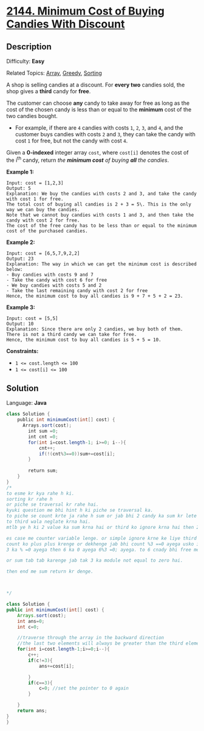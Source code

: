 # [2144\. Minimum Cost of Buying Candies With Discount](https://leetcode.com/problems/minimum-cost-of-buying-candies-with-discount/)

## Description

Difficulty: **Easy**

Related Topics: [Array](https://leetcode.com/tag/array/), [Greedy](https://leetcode.com/tag/greedy/), [Sorting](https://leetcode.com/tag/sorting/)

A shop is selling candies at a discount. For **every two** candies sold, the shop gives a **third** candy for **free**.

The customer can choose **any** candy to take away for free as long as the cost of the chosen candy is less than or equal to the **minimum** cost of the two candies bought.

- For example, if there are `4` candies with costs `1`, `2`, `3`, and `4`, and the customer buys candies with costs `2` and `3`, they can take the candy with cost `1` for free, but not the candy with cost `4`.

Given a **0-indexed** integer array `cost`, where `cost[i]` denotes the cost of the i<sup>th</sup> candy, return _the **minimum cost** of buying **all** the candies_.

**Example 1:**

```
Input: cost = [1,2,3]
Output: 5
Explanation: We buy the candies with costs 2 and 3, and take the candy with cost 1 for free.
The total cost of buying all candies is 2 + 3 = 5\. This is the only way we can buy the candies.
Note that we cannot buy candies with costs 1 and 3, and then take the candy with cost 2 for free.
The cost of the free candy has to be less than or equal to the minimum cost of the purchased candies.
```

**Example 2:**

```
Input: cost = [6,5,7,9,2,2]
Output: 23
Explanation: The way in which we can get the minimum cost is described below:
- Buy candies with costs 9 and 7
- Take the candy with cost 6 for free
- We buy candies with costs 5 and 2
- Take the last remaining candy with cost 2 for free
Hence, the minimum cost to buy all candies is 9 + 7 + 5 + 2 = 23.
```

**Example 3:**

```
Input: cost = [5,5]
Output: 10
Explanation: Since there are only 2 candies, we buy both of them. There is not a third candy we can take for free.
Hence, the minimum cost to buy all candies is 5 + 5 = 10.
```

**Constraints:**

- `1 <= cost.length <= 100`
- `1 <= cost[i] <= 100`

## Solution

Language: **Java**

```java
class Solution {
    public int minimumCost(int[] cost) {
      Arrays.sort(cost);
        int sum =0;
        int cnt =0;
        for(int i=cost.length-1; i>=0; i--){
            cnt++;
            if(!(cnt%3==0))sum+=cost[i];
        }
        
        return sum;
    }
}
/*
to esme kr kya rahe h ki.
sorting kr rahe h
or piche se traversal kr rahe hai.
kyuki question me bhi hint h ki piche se traversal ka.
to piche se count krte ja rahe h sum or jab bhi 2 candy ka sum kr lete hai.
to third wala neglate krna hai.
mtlb ye h ki 2 value ka sum krna hai or third ko ignore krna hai then 2 ka sum third ko ignore.

es case me counter variable lenge. or simple ignore krne ke liye third ko .
count ko plus plus krenge or dekhenge jab bhi count %3 ==0 ayega usko ignore kr denge.
3 ka % =0 ayega then 6 ka 0 ayega 6%3 =0; ayega. to 6 cnady bhi free me milega means ignore hoga sum uska price ka.

or sum tab tab karenge jab tak 3 ka module not equal to zero hai.

then end me sum return kr denge.



*/
```

```java
class Solution {
public int minimumCost(int[] cost) {
    Arrays.sort(cost);
    int ans=0;
    int c=0;

    //traverse through the array in the backward direction
    //the last two elements will always be greater than the third element that needs to be skipped, thus we keep a pointer and check if the pointer is equal to 3, meaning its the thrid elemnt that needs to be skipped
    for(int i=cost.length-1;i>=0;i--){
        c++;
        if(c!=3){
            ans+=cost[i];

        }
        if(c==3){
            c=0; //set the pointer to 0 again
        }

    }
    return ans;
}
}
```


